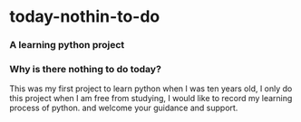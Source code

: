 # today-nothin-to-do
### A learning python project
### Why is there nothing to do today? 
This was my first project to learn python when I was ten years old, I only do this project when I am free from studying, I would like to record my learning process of python. and welcome your guidance and support.
